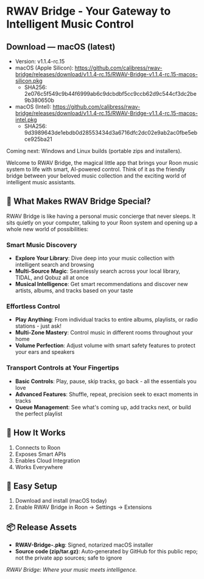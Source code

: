 # RWAV Bridge - Your Gateway to Intelligent Music Control

<!-- macos-download:start -->
## Download — macOS (latest)
- Version: v1.1.4-rc.15
- macOS (Apple Silicon): https://github.com/calibress/rwav-bridge/releases/download/v1.1.4-rc.15/RWAV-Bridge-v1.1.4-rc.15-macos-silicon.pkg
  - SHA256: 2e076c5f549c9b44f6999ab6c9dcbdbf5cc9ccb62d9c544cf3dc2be9b380650b
- macOS (Intel): https://github.com/calibress/rwav-bridge/releases/download/v1.1.4-rc.15/RWAV-Bridge-v1.1.4-rc.15-macos-intel.pkg
  - SHA256: 9d3989643de1ebdb0d28553434d3a6716dfc2dc02e9ab2ac0fbe5ebce925ba21


Coming next: Windows and Linux builds (portable zips and installers).
<!-- macos-download:end -->

Welcome to RWAV Bridge, the magical little app that brings your Roon music system to life with smart, AI-powered control. Think of it as the friendly bridge between your beloved music collection and the exciting world of intelligent music assistants.

## 🎵 What Makes RWAV Bridge Special?

RWAV Bridge is like having a personal music concierge that never sleeps. It sits quietly on your computer, talking to your Roon system and opening up a whole new world of possibilities:

### **Smart Music Discovery**
- **Explore Your Library**: Dive deep into your music collection with intelligent search and browsing
- **Multi-Source Magic**: Seamlessly search across your local library, TIDAL, and Qobuz all at once
- **Musical Intelligence**: Get smart recommendations and discover new artists, albums, and tracks based on your taste

### **Effortless Control**
- **Play Anything**: From individual tracks to entire albums, playlists, or radio stations - just ask!
- **Multi-Zone Mastery**: Control music in different rooms throughout your home
- **Volume Perfection**: Adjust volume with smart safety features to protect your ears and speakers

### **Transport Controls at Your Fingertips**
- **Basic Controls**: Play, pause, skip tracks, go back - all the essentials you love
- **Advanced Features**: Shuffle, repeat, precision seek to exact moments in tracks
- **Queue Management**: See what's coming up, add tracks next, or build the perfect playlist

## 🚀 How It Works
1. Connects to Roon
2. Exposes Smart APIs
3. Enables Cloud Integration
4. Works Everywhere

## 🔧 Easy Setup
1) Download and install (macOS today)
2) Enable RWAV Bridge in Roon → Settings → Extensions

## 📦 Release Assets
- **RWAV-Bridge-<tag>.pkg**: Signed, notarized macOS installer
- **Source code (zip/tar.gz)**: Auto‑generated by GitHub for this public repo; not the private app sources; safe to ignore

*RWAV Bridge: Where your music meets intelligence.*
